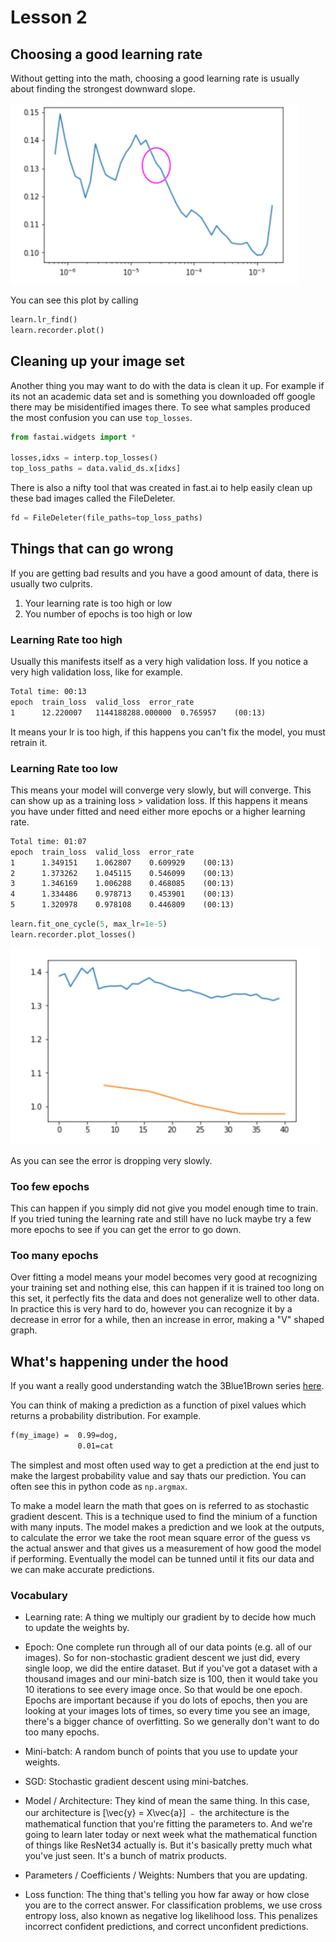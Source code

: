 # Lesson 2

## Choosing a good learning rate

Without getting into the math, choosing a good learning rate is usually about finding the strongest downward slope.

<img src="images/lr_slope.png">

You can see this plot by calling

```Python
learn.lr_find()
learn.recorder.plot()
```

## Cleaning up your image set

Another thing you may want to do with the data is clean it up. For example if its not an academic data set and is something you downloaded off google there may be misidentified images there. To see what samples produced the most confusion you can use `top_losses`.

```Python
from fastai.widgets import *

losses,idxs = interp.top_losses()
top_loss_paths = data.valid_ds.x[idxs]
```

There is also a nifty tool that was created in fast.ai to help easily clean up these bad images called the FileDeleter.

```Python
fd = FileDeleter(file_paths=top_loss_paths)
```

## Things that can go wrong

If you are getting bad results and you have a good amount of data, there is usually two culprits.

1. Your learning rate is too high or low
2. You number of epochs is too high or low

### Learning Rate too high

Usually this manifests itself as a very high validation loss. If you notice a very high validation loss, like for example.

```txt
Total time: 00:13
epoch  train_loss  valid_loss  error_rate
1      12.220007   1144188288.000000  0.765957    (00:13)
```

It means your lr is too high, if this happens you can't fix the model, you must retrain it.

### Learning Rate too low

This means your model will converge very slowly, but will converge. This can show up as a training loss > validation loss. If this happens it means you have under fitted and need either more epochs or a higher learning rate.

```txt
Total time: 01:07
epoch  train_loss  valid_loss  error_rate
1      1.349151    1.062807    0.609929    (00:13)
2      1.373262    1.045115    0.546099    (00:13)
3      1.346169    1.006288    0.468085    (00:13)
4      1.334486    0.978713    0.453901    (00:13)
5      1.320978    0.978108    0.446809    (00:13)
```

```python
learn.fit_one_cycle(5, max_lr=1e-5)
learn.recorder.plot_losses()
```

<img src="images/slow_lr.png">

As you can see the error is dropping very slowly.

### Too few epochs

This can happen if you simply did not give you model enough time to train. If you tried tuning the learning rate and still have no luck maybe try a few more epochs to see if you can get the error to go down.

### Too many epochs

Over fitting a model means your model becomes very good at recognizing your training set and nothing else, this can happen if it is trained too long on this set, it perfectly fits the data and does not generalize well to other data. In practice this is very hard to do, however you can recognize it by a decrease in error for a while, then an increase in error, making a "V" shaped graph.

## What's happening under the hood

If you want a really good understanding watch the 3Blue1Brown series [here](https://www.youtube.com/watch?v=aircAruvnKk).

You can think of making a prediction as a function of pixel values which returns a probability distribution. For example.

```txt
f(my_image) =  0.99=dog,
               0.01=cat
```

The simplest and most often used way to get a prediction at the end just to make the largest probability value and say thats our prediction. You can often see this in python code as `np.argmax`.

To make a model learn the math that goes on is referred to as stochastic gradient descent. This is a technique used to find the minium of a function with many inputs. The model makes a prediction and we look at the outputs, to calculate the error we take the root mean square error of the guess vs the actual answer and that gives us a measurement of how good the model if performing. Eventually the model can be tunned until it fits our data and we can make accurate predictions.

### Vocabulary

- Learning rate: A thing we multiply our gradient by to decide how much to update the weights by.

- Epoch: One complete run through all of our data points (e.g. all of our images). So for non-stochastic gradient descent we just did, every single loop, we did the entire dataset. But if you've got a dataset with a thousand images and our mini-batch size is 100, then it would take you 10 iterations to see every image once. So that would be one epoch. Epochs are important because if you do lots of epochs, then you are looking at your images lots of times, so every time you see an image, there's a bigger chance of overfitting. So we generally don't want to do too many epochs.

- Mini-batch: A random bunch of points that you use to update your weights.

- SGD: Stochastic gradient descent using mini-batches.

- Model / Architecture: They kind of mean the same thing. In this case, our architecture is [\vec{y} = X\vec{a}] ﹣ the architecture is the mathematical function that you're fitting the parameters to. And we're going to learn later today or next week what the mathematical function of things like ResNet34 actually is. But it's basically pretty much what you've just seen. It's a bunch of matrix products.

- Parameters / Coefficients / Weights: Numbers that you are updating.

- Loss function: The thing that's telling you how far away or how close you are to the correct answer. For classification problems, we use cross entropy loss, also known as negative log likelihood loss. This penalizes incorrect confident predictions, and correct unconfident predictions.
